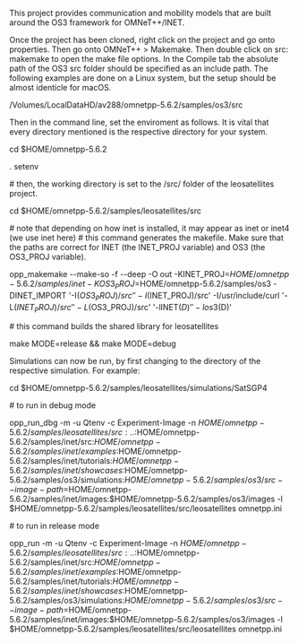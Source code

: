 This project provides communication and mobility models that are built around the OS3 framework for OMNeT++/INET.

Once the project has been cloned, right click on the project and go onto properties. Then go onto OMNeT++ > Makemake. Then double click on src: makemake to open the make file options. In the Compile tab the absolute path of the OS3 src folder should be specified as an include path. The following examples are done on a Linux system, but the setup should be almost identicle for macOS.

/Volumes/LocalDataHD/av288/omnetpp-5.6.2/samples/os3/src

Then in the command line, set the enviroment as follows. It is vital that every directory mentioned is the respective directory for your system.

cd $HOME/omnetpp-5.6.2

. setenv

\# then, the working directory is set to the /src/ folder of the leosatellites project.

cd $HOME/omnetpp-5.6.2/samples/leosatellites/src

\# note that depending on how inet is installed, it may appear as inet or inet4 (we use inet here) # this command generates the makefile. Make sure that the paths are correct for INET (the INET_PROJ variable) and OS3 (the OS3_PROJ variable).

opp_makemake --make-so -f --deep -O out -KINET_PROJ=$HOME/omnetpp-5.6.2/samples/inet -KOS3_PROJ=$HOME/omnetpp-5.6.2/samples/os3 -DINET_IMPORT '-I$(OS3_PROJ)/src' '-I$(INET_PROJ)/src' -I/usr/include/curl '-L$(INET_PROJ)/src' '-L$(OS3_PROJ)/src' '-lINET$(D)' '-los3$(D)'

\# this command builds the shared library for leosatellites

make MODE=release && make MODE=debug

Simulations can now be run, by first changing to the directory of the respective simulation. For example:

cd $HOME/omnetpp-5.6.2/samples/leosatellites/simulations/SatSGP4

\# to run in debug mode

opp_run_dbg -m -u Qtenv -c Experiment-Image -n $HOME/omnetpp-5.6.2/samples/leosatellites/src:..:$HOME/omnetpp-5.6.2/samples/inet/src:$HOME/omnetpp-5.6.2/samples/inet/examples:$HOME/omnetpp-5.6.2/samples/inet/tutorials:$HOME/omnetpp-5.6.2/samples/inet/showcases:$HOME/omnetpp-5.6.2/samples/os3/simulations:$HOME/omnetpp-5.6.2/samples/os3/src --image-path=$HOME/omnetpp-5.6.2/samples/inet/images:$HOME/omnetpp-5.6.2/samples/os3/images -l $HOME/omnetpp-5.6.2/samples/leosatellites/src/leosatellites omnetpp.ini

\# to run in release mode

opp_run -m -u Qtenv -c Experiment-Image -n $HOME/omnetpp-5.6.2/samples/leosatellites/src:..:$HOME/omnetpp-5.6.2/samples/inet/src:$HOME/omnetpp-5.6.2/samples/inet/examples:$HOME/omnetpp-5.6.2/samples/inet/tutorials:$HOME/omnetpp-5.6.2/samples/inet/showcases:$HOME/omnetpp-5.6.2/samples/os3/simulations:$HOME/omnetpp-5.6.2/samples/os3/src --image-path=$HOME/omnetpp-5.6.2/samples/inet/images:$HOME/omnetpp-5.6.2/samples/os3/images -l $HOME/omnetpp-5.6.2/samples/leosatellites/src/leosatellites omnetpp.ini
